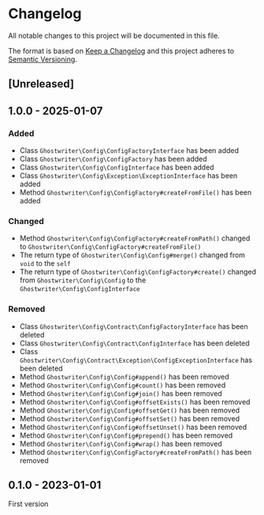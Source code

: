 # Changelog

All notable changes to this project will be documented in this file.

The format is based on [Keep a Changelog](http://keepachangelog.com/)
and this project adheres to [Semantic Versioning](http://semver.org/).

## [Unreleased]

## 1.0.0 - 2025-01-07

### Added

- Class `Ghostwriter\Config\ConfigFactoryInterface` has been added
- Class `Ghostwriter\Config\ConfigFactory` has been added
- Class `Ghostwriter\Config\ConfigInterface` has been added
- Class `Ghostwriter\Config\Exception\ExceptionInterface` has been added
- Method `Ghostwriter\Config\ConfigFactory#createFromFile()` has been added

### Changed

- Method `Ghostwriter\Config\ConfigFactory#createFromPath()` changed to `Ghostwriter\Config\ConfigFactory#createFromFile()`
- The return type of `Ghostwriter\Config\Config#merge()` changed from `void` to the `self`
- The return type of `Ghostwriter\Config\ConfigFactory#create()` changed from `Ghostwriter\Config\Config` to the `Ghostwriter\Config\ConfigInterface`

### Removed

- Class `Ghostwriter\Config\Contract\ConfigFactoryInterface` has been deleted
- Class `Ghostwriter\Config\Contract\ConfigInterface` has been deleted
- Class `Ghostwriter\Config\Contract\Exception\ConfigExceptionInterface` has been deleted
- Method `Ghostwriter\Config\Config#append()` has been removed
- Method `Ghostwriter\Config\Config#count()` has been removed
- Method `Ghostwriter\Config\Config#join()` has been removed
- Method `Ghostwriter\Config\Config#offsetExists()` has been removed
- Method `Ghostwriter\Config\Config#offsetGet()` has been removed
- Method `Ghostwriter\Config\Config#offsetSet()` has been removed
- Method `Ghostwriter\Config\Config#offsetUnset()` has been removed
- Method `Ghostwriter\Config\Config#prepend()` has been removed
- Method `Ghostwriter\Config\Config#wrap()` has been removed
- Method `Ghostwriter\Config\ConfigFactory#createFromPath()` has been removed

## 0.1.0 - 2023-01-01

First version
